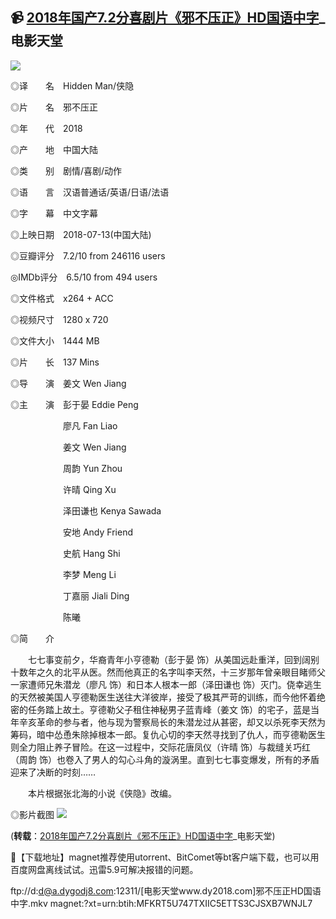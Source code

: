 📹 [**2018年国产7.2分喜剧片《邪不压正》HD国语中字**](https://www.dy2018.com/i/100262.html)_电影天堂
-------------------------------

<img src="https://camo.githubusercontent.com/c1b8b882e61a62522e606a4a80971f247acdb0b2/68747470733a2f2f696d672e6469616e6e616f312e636f6d2f642f66696c652f68746d6c2f676e64792f64797a7a2f323031382d31312d32332f31363264656134346436396564373666373034663865633837663466333366662e6a7067"/>

◎译　　名　Hidden Man/侠隐

◎片　　名　邪不压正

◎年　　代　2018

◎产　　地　中国大陆

◎类　　别　剧情/喜剧/动作

◎语　　言　汉语普通话/英语/日语/法语

◎字　　幕　中文字幕

◎上映日期　2018-07-13(中国大陆)

◎豆瓣评分　7.2/10 from 246116 users

◎IMDb评分　6.5/10 from 494 users

◎文件格式　x264 + ACC

◎视频尺寸　1280 x 720

◎文件大小　1444 MB

◎片　　长　137 Mins

◎导　　演　姜文 Wen Jiang

◎主　　演　彭于晏 Eddie Peng

　　　　　　廖凡 Fan Liao

　　　　　　姜文 Wen Jiang

　　　　　　周韵 Yun Zhou

　　　　　　许晴 Qing Xu

　　　　　　泽田谦也 Kenya Sawada

　　　　　　安地 Andy Friend

　　　　　　史航 Hang Shi

　　　　　　李梦 Meng Li

　　　　　　丁嘉丽 Jiali Ding

　　　　　　陈曦

◎简　　介

　　七七事变前夕，华裔青年小亨德勒（彭于晏 饰）从美国远赴重洋，回到阔别十数年之久的北平从医。然而他真正的名字叫李天然，十三岁那年曾亲眼目睹师父一家遭师兄朱潜龙（廖凡 饰）和日本人根本一郎（泽田谦也 饰）灭门。侥幸逃生的天然被美国人亨德勒医生送往大洋彼岸，接受了极其严苛的训练，而今他怀着绝密的任务踏上故土。亨德勒父子租住神秘男子蓝青峰（姜文 饰）的宅子，蓝是当年辛亥革命的参与者，他与现为警察局长的朱潜龙过从甚密，却又以杀死李天然为筹码，暗中怂恿朱除掉根本一郎。复仇心切的李天然寻找到了仇人，而亨德勒医生则全力阻止养子冒险。在这一过程中，交际花唐凤仪（许晴 饰）与裁缝关巧红（周韵 饰）也卷入了男人的勾心斗角的漩涡里。直到七七事变爆发，所有的矛盾迎来了决断的时刻…… 

　　本片根据张北海的小说《侠隐》改编。

◎影片截图
<img src="https://camo.githubusercontent.com/2b6c4cbe8b402e63abdc12c749d4fd90f958abec/68747470733a2f2f696d672e6469616e6e616f312e636f6d2f642f66696c652f68746d6c2f676e64792f64797a7a2f323031382d31312d32332f61373564616562633365303733396365356635313737396561623332393431642e6a7067"/>

(**转载**：[2018年国产7.2分喜剧片《邪不压正》HD国语中字](https://www.dy2018.com/i/100262.html)_电影天堂)


📀【下载地址】magnet推荐使用utorrent、BitComet等bt客户端下载，也可以用百度网盘离线试试。迅雷5.9可解决报错的问题。
 
ftp://d:d@a.dygodj8.com:12311/[电影天堂www.dy2018.com]邪不压正HD国语中字.mkv
magnet:?xt=urn:btih:MFKRT5U747TXIIC5ETTS3CJSXB7WNJL7





